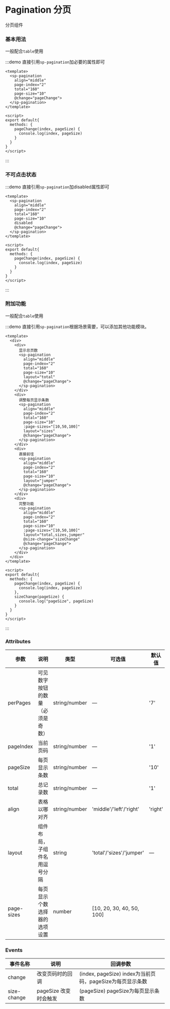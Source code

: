 # Pagination 分页
分页组件

### 基本用法
一般配合`table`使用

:::demo 直接引用`sp-pagination`加必要的属性即可
```vue
<template>
  <sp-pagination
    align="middle"
    page-index="2"
    total="160"
    page-size="10"
    @change="pageChange">
  </sp-pagination>
</template>

<script>
export default{
  methods: {
    pageChange(index, pageSize) {
      console.log(index, pageSize)
    }
  }
}
</script>
```
:::

### 不可点击状态

:::demo 直接引用`sp-pagination`加disabled属性即可
```vue
<template>
  <sp-pagination
    align="middle"
    page-index="2"
    total="160"
    page-size="10"
    disabled
    @change="pageChange">
  </sp-pagination>
</template>

<script>
export default{
  methods: {
    pageChange(index, pageSize) {
      console.log(index, pageSize)
    }
  }
}
</script>
```
:::

### 附加功能
一般配合`table`使用

:::demo 直接引用`sp-pagination`根据场景需要，可以添加其他功能模块。
```vue
<template>
  <div>
    <div>
      显示总页数
      <sp-pagination
        align="middle"
        page-index="2"
        total="160"
        page-size="10"
        layout="total"
        @change="pageChange">
      </sp-pagination>
    </div>
    <div>
      调整每页显示条数
      <sp-pagination
        align="middle"
        page-index="2"
        total="160"
        page-size="10"
        :page-sizes="[10,50,100]"
        layout="sizes"
        @change="pageChange">
      </sp-pagination>
    </div>
    <div>
      直接前往
      <sp-pagination
        align="middle"
        page-index="2"
        total="160"
        page-size="10"
        layout="jumper"
        @change="pageChange">
      </sp-pagination>
    </div>
    <div>
      完整功能
      <sp-pagination
        align="middle"
        page-index="2"
        total="160"
        page-size="10"
        :page-sizes="[10,50,100]"
        layout="total,sizes,jumper"
        @size-change="sizeChange"
        @change="pageChange">
      </sp-pagination>
    </div>
  </div>
</template>

<script>
export default{
  methods: {
    pageChange(index, pageSize) {
      console.log(index, pageSize)
    },
    sizeChange(pageSize) {
      console.log("pageSize", pageSize)
    }
  }
}
</script>
```
:::

### Attributes
| 参数      | 说明    | 类型      | 可选值       | 默认值   |
|---------- |-------- |---------- |-------------  |-------- |
| perPages | 可见数字按钮的数量（必须是奇数） | string/number | — | '7' |
| pageIndex | 当前页码 | string/number | — | '1' |
| pageSize | 每页显示条数 | string/number | — | '10' |
| total | 总记录数 | string/number | — | '1' |
| align | 表格以哪对齐 | string/number | 'middle'/'left'/'right' | 'right' |
| layout | 组件布局，子组件名用逗号分隔 | string | 'total'/'sizes'/'jumper' | — |
| page-sizes | 每页显示个数选择器的选项设置 | number | [10, 20, 30, 40, 50, 100] |

### Events
| 事件名称      | 说明    | 回调参数      |
|---------- |-------- |---------- |
| change  | 改变页码时的回调 | (index, pageSize) index为当前页码，pageSize为每页显示条数 |
| size-change  | pageSize 改变时会触发 | (pageSize) pageSize为每页显示条数 |

<script>
export default{
  methods: {
    pageChange(index, pageSize) {
      console.log(index, pageSize)
    },
    sizeChange(pageSize) {
      console.log("pageSize", pageSize)
    }
  }
}
</script>